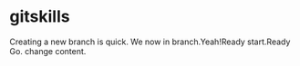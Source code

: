 # gitskills
Creating a new branch is quick.
We now in branch.Yeah!Ready start.Ready Go.
change content.

